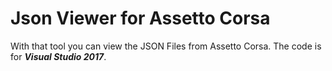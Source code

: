 # Json Viewer for Assetto Corsa</br>
With that tool you can view the JSON Files from Assetto Corsa. The code is for ***Visual Studio 2017***.

